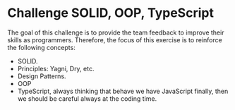 # Challenge SOLID, OOP, TypeScript
The goal of this challenge is to provide the team feedback to improve their skills as programmers. Therefore, the focus of this exercise is to reinforce  the following concepts:

- SOLID.
- Principles: Yagni, Dry, etc.
- Design Patterns.
- OOP
- TypeScript, always thinking that behave we have JavaScript finally, then we should be careful always at the coding time.

